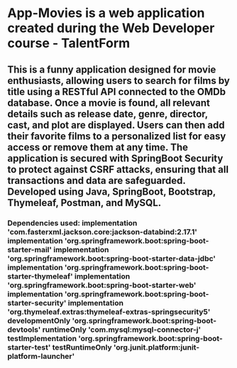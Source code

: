 # App-Movies is a web application created during the Web Developer course - TalentForm
<h2>This is a funny application designed for movie enthusiasts, allowing users to search for films by title using a RESTful API connected to the OMDb database. Once a
                      movie is found, all relevant details such as release date,
                      genre, director, cast, and plot are displayed. Users can
                      then add their favorite films to a personalized list for
                      easy access or remove them at any time. The application is
                      secured with SpringBoot Security to protect against CSRF
                      attacks, ensuring that all transactions and data are
                      safeguarded. Developed using Java, SpringBoot, Bootstrap,
                      Thymeleaf, Postman, and MySQL.</h2>
<h3>Dependencies used:
implementation 'com.fasterxml.jackson.core:jackson-databind:2.17.1'
	implementation 'org.springframework.boot:spring-boot-starter-mail'
	implementation 'org.springframework.boot:spring-boot-starter-data-jdbc'
	implementation 'org.springframework.boot:spring-boot-starter-thymeleaf'
	implementation 'org.springframework.boot:spring-boot-starter-web'
	implementation 'org.springframework.boot:spring-boot-starter-security'
	implementation 'org.thymeleaf.extras:thymeleaf-extras-springsecurity5'
	developmentOnly 'org.springframework.boot:spring-boot-devtools'
	runtimeOnly 'com.mysql:mysql-connector-j'
	testImplementation 'org.springframework.boot:spring-boot-starter-test'
	testRuntimeOnly 'org.junit.platform:junit-platform-launcher'</h3>
